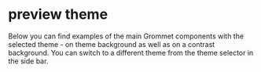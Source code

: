 # preview theme

Below you can find examples of the main Grommet components with the selected theme - on theme background as well as on a contrast background. You can switch to a different theme from the theme selector in the side bar.  

<previewtheme />
